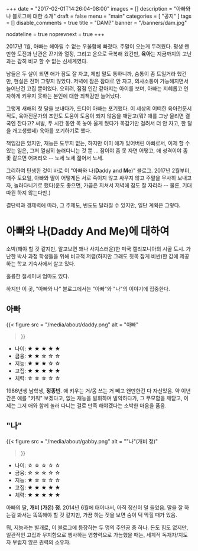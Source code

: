 +++
date = "2017-02-01T14:26:04-08:00"
images = []
description = "아빠와 나 블로그에 대한 소개"
draft = false
menu = "main"
categories = [ "공지" ]
tags = []
disable_comments = true
title = "DAM?"
banner = "/banners/dam.jpg"

nodateline = true
noprevnext = true
+++

2017년 1월, 아빠는 헤아릴 수 없는 우울함에 빠졌다.
주말이 오는게 두려웠다.
평생 왠만한 도전과 난관은 끈기와 열정, 그리고 운으로 극복해 왔건만, **육아**는
지금까지의 고난과는 감히 비교 할 수 없는 신세계였다.

남들은 두 살이 되면 애가 잠도 잘 자고, 제법 말도 통하니까, 숨통이 좀 트일거라
했건만, 현실은 전혀 그렇지 않았다.
저녁에 잠은 잠대로 안 자고, 의사소통이 가능해지면서 늘어난건 고집 뿐이었다.
오히려, 점점 인간 같아지는 아이를 보며, 아빠는 지혜롭고 인자하게 키우지 못하는
본인에 대한 죄책감만 늘어났다.

그렇게 새해의 첫 달을 보내다가, 드디어 아빠는 포기했다.
이 세상의 어떠한 육아전문서적도, 육아전문가의 조언도 도움이 도움이 되지 않음을
깨닫고(뭐? 애를 그냥 울리면 결국엔 잔다고? 씨발, 두 시간 동안 목 놓아 울게
뒀다가 목감기만 걸려서 더 안 자고, 한 달을 개고생했네) 육아를 포기하기로 했다.

책임감은 있지만, 재능은 도무지 없는, 하지만 이미 애가 있어버린 아빠로서, 이제
할 수 있는 일은, 그저 열심히 놀러다니는 것 뿐 … 잠이야 좀 못 자면 어떻고, 애
성격이야 좀 좇 같으면 어쩌리오 -- 노세 노세 젊어서 노세.

그리하여 탄생한 것이 바로 이 "아빠와 나(**D**addy **a**nd **M**e)" 블로그.
2017년 2월부터, 매주 토요일, 아빠와 딸이 어떻게든 서로 죽이지 않고 싸우지 않고
주말을 무사히 보내고자, 놀러다니기로 했다(운도 좋으면, 가끔은 지쳐서 저녁에
잠도 잘 자리라 -- 물론, 기대 따윈 하지 않는다만.)

결단력과 경제력에 따라, 그 주제도, 빈도도 달라질 수 있지만, 일단 계획은 그렇다.

# 아빠와 나(Daddy And Me)에 대하여

소박(해야 할 것 같지만, 알고보면 꽤나 사치스러운)한 미국 캘리포니아의 시골 도시.
가난한 박사 과정 학생들을 위해 비교적 저렴(하지만 그래도 뒷목 잡게 비싼)한
값에 제공하는 학교 기숙사에서 살고 있다.

훌륭한 절세미녀 엄마도 있다.

하지만 이 곳, "아빠와 나" 블로그에서는 "아빠"와 "나"의 이야기에 집중한다.

## 아빠

{{< figure
  src = "/media/about/daddy.png"
  alt = "아빠"
>}}

- 나이: ★ ★ ★ ★ ★
- 금융: ★ ★ ☆ ☆ ☆
- 지능: ★ ★ ★ ☆ ☆
- 고집: ★ ★ ★ ★ ★
- 체력: ☆ ☆ ☆ ☆ ☆

1986년생 남학생, **정종빈**. 애 키우는 거/몸 쓰는 거 빼고 왠만한건 다 자신있음.
약 이년 간은 애를 "키워" 보겠다고, 없는 재능을 발휘하며 발악하다가,
그 무모함을 깨닫고, 이제는 그저 애와 함께 놀러 다니는 걸로 만족 해야겠다는
소박한 마음을 품음.

## "나"

{{< figure
  src = "/media/about/gabby.png"
  alt = "\"나\"(개비 정)"
>}}

- 나이: ☆ ☆ ☆ ☆ ☆
- 금융: ☆ ☆ ☆ ☆ ☆
- 지능: ★ ☆ ☆ ☆ ☆
- 고집: ★ ★ ★ ★ ★
- 체력: ★ ★ ★ ★ ★

아빠의 딸, **개비 (가온) 정**. 2014년 6월에 태어나서, 아직 정신이 덜 들었음.
말을 잘 하는걸 봐서는 똑똑해야 할 것 같지만, 가끔 하는 짓을 보면 숨이 턱 막힐
때가 있음.

뭐, 지능과는 별개로, 이 블로그에 등장하는 두 명의 주인공 중 하나. 돈도 힘도
없지만, 일관적인 고집과 무지함으로 행사하는 영향력으로 가늠했을 때는, 세계적
독재자/지도자 부럽지 않은 권력의 소유자.
